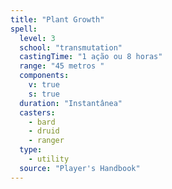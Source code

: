 ```yaml
---
title: "Plant Growth"
spell:
  level: 3
  school: "transmutation"
  castingTime: "1 ação ou 8 horas"
  range: "45 metros "
  components:
    v: true
    s: true
  duration: "Instantânea"
  casters:
    - bard
    - druid
    - ranger
  type:
    - utility
  source: "Player's Handbook"
---
```


